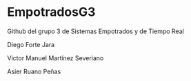 # EmpotradosG3
Github del grupo 3 de Sistemas Empotrados y de Tiempo Real

Diego Forte Jara

Victor Manuel Martínez Severiano

Asier Ruano Peñas 
